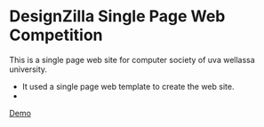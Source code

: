<h1>DesignZilla Single Page Web Competition</h1>

This is a single page web site for computer society of uva wellassa university.
- It used a single page web template to create the web site. 
- <br>
<a href="https://nishanthamms.github.io/comsoc/" target="_blank">Demo</a>
